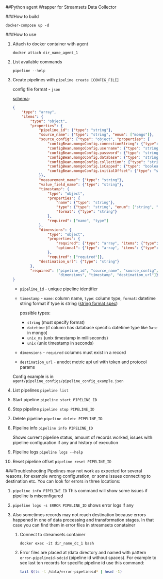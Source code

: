 ##Python agent
Wrapper for Streamsets Data Collector

###How to build
```
docker-compose up -d
```

###How to use
1. Attach to docker container with agent
    ```
    docker attach dir_name_agent_1
    ```
2. List available commands 
    ```
    pipeline --help
    ```
3. Create pipelines with `pipeline create [CONFIG_FILE]`
    
    config file format - `json`
    
    [schema](https://json-schema.org/latest/json-schema-validation.html#rfc.section.6.5.3):
    ```json
    {
        "type": "array",
        "items": {
            "type": "object",
            "properties": {
                "pipeline_id": {"type": "string"},
                "source_name": {"type": "string", "enum": ["mongo"]},
                "source_config": {"type": "object", "properties": {
                    "configBean.mongoConfig.connectionString": {"type": "string"},
                    "configBean.mongoConfig.username": {"type": "string"},
                    "configBean.mongoConfig.password": {"type": "string"},
                    "configBean.mongoConfig.database": {"type": "string"},
                    "configBean.mongoConfig.collection": {"type": "string"},
                    "configBean.mongoConfig.isCapped": {"type": "boolean"},
                    "configBean.mongoConfig.initialOffset": {"type": "string"}
                }},
                "measurement_name": {"type": "string"},
                "value_field_name": {"type": "string"},
                "timestamp": {
                    "type": "object",
                    "properties": {
                        "name": {"type": "string"},
                        "type": {"type": "string", "enum": ["string", "datetime", "unix", "unix_ms"]},
                        "format": {"type": "string"}
                    },
                    "required": ["name", "type"]
                },
                "dimensions": {
                    "type": "object",
                    "properties": {
                        "required": {"type": "array", "items": {"type": "string"}},
                        "optional": {"type": "array", "items": {"type": "string"}}
                    },
                    "required": ["required"]},
                "destination_url": {"type": "string"}
            },
            "required": ["pipeline_id", "source_name", "source_config", "measurement_name", "value_field_name",
                         "dimensions", "timestamp", "destination_url"]}
    }
    ```
    - `pipeline_id` - unique pipeline identifier
    - `timestamp` - `name`: column name, `type`: column type, `format`: datetime string format if type is string 
        ([string format spec](https://docs.oracle.com/javase/8/docs/api/java/text/SimpleDateFormat.html))
    
        possible types: 
        - `string` (must specify format)
        - `datetime` (if column has database specific datetime type like `Date` in mongo)
        - `unix_ms` (unix timestamp in milliseconds)
        - `unix` (unix timestamp in seconds)
    - `dimensions` - `required` columns must exist in a record
    - `destination_url` - anodot metric api url with token and protocol params
    
    Config example is in `agent/pipeline_configs/pipeline_config_example.json`
    
3. List pipelines `pipeline list`
4. Start pipeline `pipeline start PIPELINE_ID`
5. Stop pipeline `pipeline stop PIPELINE_ID`
6. Delete pipeline `pipeline delete PIPELINE_ID`
7. Pipeline info `pipeline info PIPELINE_ID`
    
    Shows current pipeline status, amount of records worked, issues with 
    pipeline configuration if any and history of execution
8. Pipeline logs `pipeline logs --help`
9. Reset pipeline offset `pipeline reset PIPELINE_ID`

###Troubleshooting
Pipelines may not work as expected for several reasons, for example wrong configuration, 
or some issues connecting to destination etc. You can look for errors in three locations:

1. `pipeline info PIPELINE_ID`
    This command will show some issues if pipeline is misconfigured
2. `pipeline logs -s ERROR PIPELINE_ID`
    shows error logs if any
3. Also sometimes records may not reach destination because errors
happened in one of data processing and transformation stages. In that case you can find them in error 
files in streamsets conatainer

    1. Connect to streamsets container
        ```
        docker exec -it dir_name_dc_1 bash
        ```
    2. Error files are placed at /data directory and named with pattern `error-pipelineid-sdcid` 
    (pipeline id without spaces). For example to see last ten records for specific pipeline id use this command:
        ```bash
        tail $(ls -t /data/error-pipelineid* | head -1)
        ```
        
    